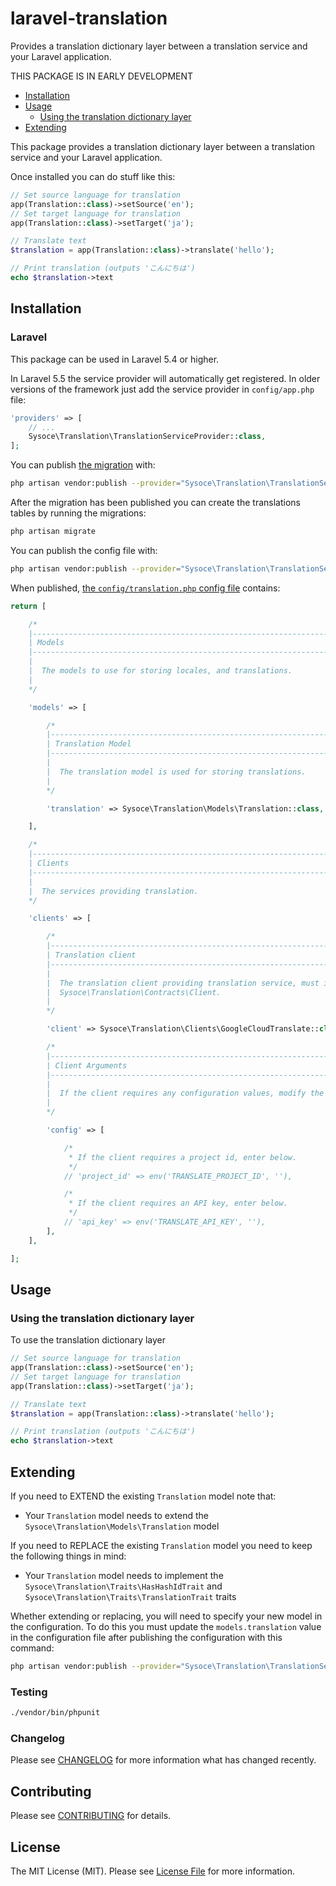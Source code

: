 # laravel-translation
Provides a translation dictionary layer between a translation service and your Laravel application.

THIS PACKAGE IS IN EARLY DEVELOPMENT

<!--
[![Latest Version on Packagist](https://img.shields.io/packagist/v/sysoce/laravel-translation.svg?style=flat-square)](https://packagist.org/packages/sysoce/laravel-translation)
[![Build Status](https://img.shields.io/travis/sysoce/laravel-translation/master.svg?style=flat-square)](https://travis-ci.org/sysoce/laravel-translation)
[![StyleCI](https://styleci.io/repos/42480275/shield)](https://styleci.io/repos/42480275)
[![Total Downloads](https://img.shields.io/packagist/dt/sysoce/laravel-translation.svg?style=flat-square)](https://packagist.org/packages/sysoce/laravel-translation) -->

* [Installation](#installation)
* [Usage](#usage)
  * [Using the translation dictionary layer](#using-the-translation-dictionary-layer)
* [Extending](#extending)

This package provides a translation dictionary layer between a translation service and your Laravel application.

Once installed you can do stuff like this:

```php
// Set source language for translation
app(Translation::class)->setSource('en');
// Set target language for translation
app(Translation::class)->setTarget('ja');

// Translate text
$translation = app(Translation::class)->translate('hello');

// Print translation (outputs 'こんにちは')
echo $translation->text
```

## Installation

### Laravel

This package can be used in Laravel 5.4 or higher.

<!-- You can install the package via composer:

``` bash
composer require sysoce/laravel-translation
``` -->

In Laravel 5.5 the service provider will automatically get registered. In older versions of the framework just add the service provider in `config/app.php` file:

```php
'providers' => [
    // ...
    Sysoce\Translation\TranslationServiceProvider::class,
];
```

You can publish [the migration](https://github.com/sysoce/laravel-translation/blob/master/database/migrations/0000_00_00_000000_create_translations_table.php) with:

```bash
php artisan vendor:publish --provider="Sysoce\Translation\TranslationServiceProvider" --tag="migrations"
```

After the migration has been published you can create the translations tables by running the migrations:

```bash
php artisan migrate
```

You can publish the config file with:

```bash
php artisan vendor:publish --provider="Sysoce\Translation\TranslationServiceProvider" --tag="config"
```

When published, [the `config/translation.php` config file](https://github.com/sysoce/laravel-translation/blob/master/config/translation.php) contains:

```php
return [

    /*
    |--------------------------------------------------------------------------
    | Models
    |--------------------------------------------------------------------------
    |
    |  The models to use for storing locales, and translations.
    |
    */

    'models' => [

        /*
        |--------------------------------------------------------------------------
        | Translation Model
        |--------------------------------------------------------------------------
        |
        |  The translation model is used for storing translations.
        |
        */

        'translation' => Sysoce\Translation\Models\Translation::class,

    ],

    /*
    |--------------------------------------------------------------------------
    | Clients
    |--------------------------------------------------------------------------
    |
    |  The services providing translation.
    */

    'clients' => [

        /*
        |--------------------------------------------------------------------------
        | Translation client
        |--------------------------------------------------------------------------
        |
        |  The translation client providing translation service, must implement
        |  Sysoce\Translation\Contracts\Client.
        |
        */

        'client' => Sysoce\Translation\Clients\GoogleCloudTranslate::class,

        /*
        |--------------------------------------------------------------------------
        | Client Arguments
        |--------------------------------------------------------------------------
        |
        |  If the client requires any configuration values, modify the array below.
        |
        */

        'config' => [

            /*
             * If the client requires a project id, enter below.
             */
            // 'project_id' => env('TRANSLATE_PROJECT_ID', ''),

            /*
             * If the client requires an API key, enter below.
             */
            // 'api_key' => env('TRANSLATE_API_KEY', ''),
        ],
    ],

];
```

## Usage

### Using the translation dictionary layer

To use the translation dictionary layer
```php
// Set source language for translation
app(Translation::class)->setSource('en');
// Set target language for translation
app(Translation::class)->setTarget('ja');

// Translate text
$translation = app(Translation::class)->translate('hello');

// Print translation (outputs 'こんにちは')
echo $translation->text
```


## Extending

If you need to EXTEND the existing `Translation` model note that:

- Your `Translation` model needs to extend the `Sysoce\Translation\Models\Translation` model

If you need to REPLACE the existing `Translation` model you need to keep the
following things in mind:

- Your `Translation` model needs to implement the `Sysoce\Translation\Traits\HasHashIdTrait` and `Sysoce\Translation\Traits\TranslationTrait` traits

Whether extending or replacing, you will need to specify your new model in the configuration. To do this you must update the `models.translation` value in the configuration file after publishing the configuration with this command:

```bash
php artisan vendor:publish --provider="Sysoce\Translation\TranslationServiceProvider" --tag="config"
```

### Testing

``` bash
./vendor/bin/phpunit
```

### Changelog

Please see [CHANGELOG](CHANGELOG.md) for more information what has changed recently.

## Contributing

Please see [CONTRIBUTING](CONTRIBUTING.md) for details.

## License

The MIT License (MIT). Please see [License File](LICENSE.md) for more information.
